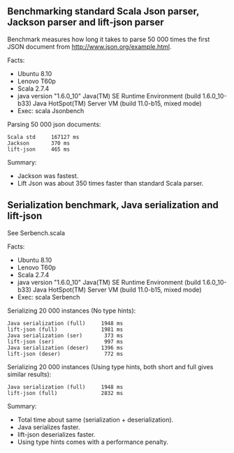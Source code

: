 Benchmarking standard Scala Json parser, Jackson parser and lift-json parser
----------------------------------------------------------------------------

Benchmark measures how long it takes to parse 50 000 times the first JSON document
from http://www.json.org/example.html. 

Facts:

* Ubuntu 8.10
* Lenovo T60p
* Scala 2.7.4
* java version "1.6.0_10"
  Java(TM) SE Runtime Environment (build 1.6.0_10-b33)
  Java HotSpot(TM) Server VM (build 11.0-b15, mixed mode)
* Exec: scala Jsonbench

Parsing 50 000 json documents:

    Scala std	  167127 ms
    Jackson       370 ms
    lift-json	  465 ms

Summary:

* Jackson was fastest.
* Lift Json was about 350 times faster than standard Scala parser.

Serialization benchmark, Java serialization and lift-json
---------------------------------------------------------

See Serbench.scala

Facts:

* Ubuntu 8.10
* Lenovo T60p
* Scala 2.7.4
* java version "1.6.0_10"
  Java(TM) SE Runtime Environment (build 1.6.0_10-b33)
  Java HotSpot(TM) Server VM (build 11.0-b15, mixed mode)
* Exec: scala Serbench

Serializing 20 000 instances (No type hints):

    Java serialization (full)     1948 ms
    lift-json (full)              1981 ms
    Java serialization (ser)       373 ms
    lift-json (ser)                997 ms
    Java serialization (deser)    1396 ms
    lift-json (deser)	           772 ms

Serializing 20 000 instances (Using type hints, both short and full gives similar results):

    Java serialization (full)     1948 ms
    lift-json (full)              2832 ms

Summary:

* Total time about same (serialization + deserialization).
* Java serializes faster.
* lift-json deserializes faster.
* Using type hints comes with a performance penalty.
